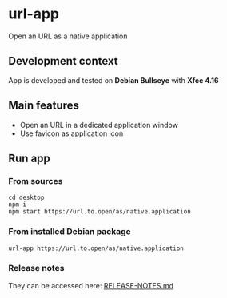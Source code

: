 # url-app

Open an URL as a native application

## Development context

App is developed and tested on **Debian Bullseye** with **Xfce 4.16**

## Main features

* Open an URL in a dedicated application window
* Use favicon as application icon

## Run app

### From sources

```
cd desktop
npm i
npm start https://url.to.open/as/native.application
```

### From installed Debian package

```
url-app https://url.to.open/as/native.application
```

### Release notes

They can be accessed here: [RELEASE-NOTES.md](RELEASE-NOTES.md)
